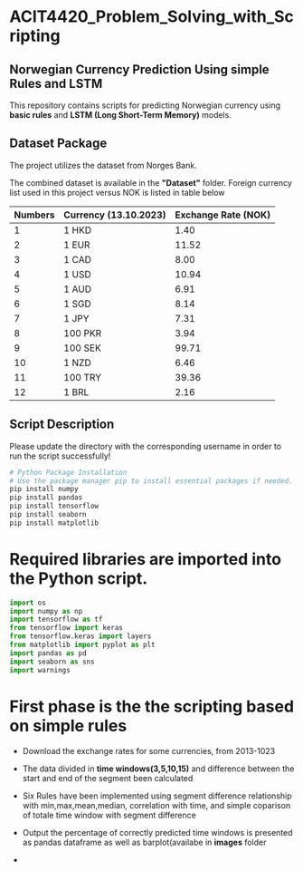 # ACIT4420_Problem_Solving_with_Scripting

## Norwegian Currency Prediction Using simple Rules and LSTM 

This repository contains scripts for predicting Norwegian currency using **basic rules** and **LSTM (Long Short-Term Memory)** models.

## Dataset Package

The project utilizes the dataset from Norges Bank.

The combined dataset is available in the **"Dataset"** folder.
Foreign currency list used in this project versus NOK is listed in table below 

| Numbers | Currency (13.10.2023) | Exchange Rate (NOK) |
|---------|------------------------|----------------------|
| 1       | 1 HKD                 | 1.40                 |
| 2       | 1 EUR                 | 11.52                |
| 3       | 1 CAD                 | 8.00                 |
| 4       | 1 USD                 | 10.94                |
| 5       | 1 AUD                 | 6.91                 |
| 6       | 1 SGD                 | 8.14                 |
| 7       | 1 JPY                 | 7.31                 |
| 8       | 100 PKR               | 3.94                 |
| 9       | 100 SEK               | 99.71                |
| 10      | 1 NZD                 | 6.46                 |
| 11      | 100 TRY               | 39.36                |
| 12      | 1 BRL                 | 2.16                 |


## Script Description



Please update the directory with the corresponding username in order to run the script successfully!

```python
# Python Package Installation
# Use the package manager pip to install essential packages if needed.
pip install numpy
pip install pandas
pip install tensorflow
pip install seaborn
pip install matplotlib
```
# Required libraries are imported into the Python script.
```python
import os
import numpy as np
import tensorflow as tf
from tensorflow import keras
from tensorflow.keras import layers
from matplotlib import pyplot as plt
import pandas as pd
import seaborn as sns
import warnings
```

# First phase is the the scripting based on simple rules 

- Download the exchange rates for some currencies, from 2013-1023

- The data divided in **time windows(3,5,10,15)** and difference between the start and end of the segment been calculated
- Six  Rules have been implemented using segment difference relationship with min,max,mean,median, correlation with time, and simple coparison of totale time window with segment difference
- Output the percentage of correctly predicted time windows is presented as pandas dataframe as well as barplot(availabe in **images** folder
- 

